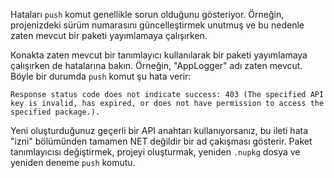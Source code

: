 Hataları `push` komut genellikle sorun olduğunu gösteriyor. Örneğin, projenizdeki sürüm numarasını güncelleştirmek unutmuş ve bu nedenle zaten mevcut bir paketi yayımlamaya çalışırken.

Konakta zaten mevcut bir tanımlayıcı kullanılarak bir paketi yayımlamaya çalışırken de hatalarına bakın. Örneğin, "AppLogger" adı zaten mevcut. Böyle bir durumda `push` komut şu hata verir:

```output
Response status code does not indicate success: 403 (The specified API key is invalid, has expired, or does not have permission to access the specified package.).
```

Yeni oluşturduğunuz geçerli bir API anahtarı kullanıyorsanız, bu ileti hata "izni" bölümünden tamamen NET değildir bir ad çakışması gösterir. Paket tanımlayıcısı değiştirmek, projeyi oluşturmak, yeniden `.nupkg` dosya ve yeniden deneme `push` komutu.